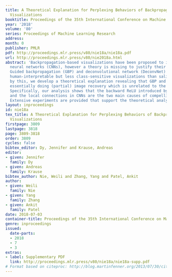 ```yaml
---
title: A Theoretical Explanation for Perplexing Behaviors of Backpropagation-based
  Visualizations
booktitle: Proceedings of the 35th International Conference on Machine Learning
year: '2018'
volume: '80'
series: Proceedings of Machine Learning Research
address: 
month: 0
publisher: PMLR
pdf: http://proceedings.mlr.press/v80/nie18a/nie18a.pdf
url: http://proceedings.mlr.press/v80/nie2018a.html
abstract: 'Backpropagation-based visualizations have been proposed to interpret convolutional
  neural networks (CNNs), however a theory is missing to justify their behaviors:
  Guided backpropagation (GBP) and deconvolutional network (DeconvNet) generate more
  human-interpretable but less class-sensitive visualizations than saliency map. Motivated
  by this, we develop a theoretical explanation revealing that GBP and DeconvNet are
  essentially doing (partial) image recovery which is unrelated to the network decisions.
  Specifically, our analysis shows that the backward ReLU introduced by GBP and DeconvNet,
  and the local connections in CNNs are the two main causes of compelling visualizations.
  Extensive experiments are provided that support the theoretical analysis.'
layout: inproceedings
id: nie18a
tex_title: A Theoretical Explanation for Perplexing Behaviors of Backpropagation-based
  Visualizations
firstpage: 3809
lastpage: 3818
page: 3809-3818
order: 3809
cycles: false
bibtex_editor: Dy, Jennifer and Krause, Andreas
editor:
- given: Jennifer
  family: Dy
- given: Andreas
  family: Krause
bibtex_author: Nie, Weili and Zhang, Yang and Patel, Ankit
author:
- given: Weili
  family: Nie
- given: Yang
  family: Zhang
- given: Ankit
  family: Patel
date: 2018-07-03
container-title: Proceedings of the 35th International Conference on Machine Learning
genre: inproceedings
issued:
  date-parts:
  - 2018
  - 7
  - 3
extras:
- label: Supplementary PDF
  link: http://proceedings.mlr.press/v80/nie18a/nie18a-supp.pdf
# Format based on citeproc: http://blog.martinfenner.org/2013/07/30/citeproc-yaml-for-bibliographies/
---
```

